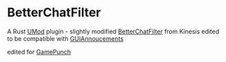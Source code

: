 #  BetterChatFilter
A Rust [UMod](http://umod.org) plugin -
slightly modified [BetterChatFilter](https://umod.org/plugins/better-chat-filter) from Kinesis edited to be compatible with [GUIAnnoucements](https://umod.org/plugins/gui-announcements) 

edited for [GamePunch](http://gamepunch.net) 
